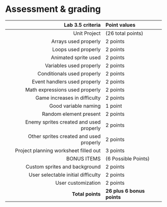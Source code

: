 # Assessment & grading

Lab 3.5 criteria|Point values
-:|:-
Unit Project|(26 total points)
Arrays used properly|2 points
Loops used properly|2 points
Animated sprite used|2 points
Variables used properly|2 points
Conditionals used properly|2 points
Event handlers used properly|2 points
Math expressions used properly|2 points
Game increases in difficulty|2 points
Good variable naming|1 point
Random element present|2 points
Enemy sprites created and used properly|2 points
Other sprites created and used properly|2 points
Project planning worksheet filled out|3 points
BONUS ITEMS|(6 Possible Points)
Custom sprites and background|2 points
User selectable initial difficulty|2 points
User customization|2 points
**Total points**|**26 plus 6 bonus points**
